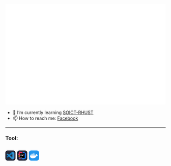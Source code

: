 
<a><img src="sonle040901.svg"></a>

- 🌱 I’m currently learning [SOICT-RHUST]
- 📫 How to reach me: [Facebook]

---

### Tool:
<a href="./icons/VSCode-Dark.svg" width= "40"><img style="height: 32px; width: 32px;" src="./icons/VSCode-Dark.svg"  alt="VisualStudioCode"/></a>
<a href="./icons/Idea-Dark.svg" width= "40"><img style=" height: 32px; width: 32px;" src="./icons/Idea-Dark.svg" alt="Intelliji"/></a>
<a href="https:facebook.com" width= "40"><img style="height: 32px; width: 32px;" src="./icons/Docker.svg" alt="Docker"/></a>
<br>
---
<!--**sonbk040901/sonbk040901** is a ✨ _special_ ✨ repository because its `README.md` (this file) appears on your GitHub profile.
Here are some ideas to get you started:
- 🔭 I’m currently working on ...
- 👯 I’m looking to collaborate on ...
- 🤔 I’m looking for help with ...
- 💬 Ask me about ...
- 📫 How to reach me: ...
- 😄 Pronouns: ...
- ⚡ Fun fact: ...-->

[SOICT-RHUST]: https://soict.hust.edu.vn/

[Facebook]: https://fb.me/bk04092001
